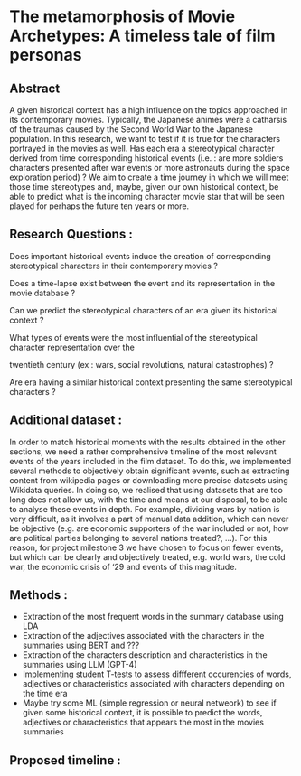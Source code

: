 # The metamorphosis of Movie Archetypes: A timeless tale of film personas

## Abstract
A given historical context has a high influence on the topics approached in its contemporary movies. Typically, the Japanese animes were a catharsis of the traumas caused by the Second World War to the Japanese population. In this research, we want to test if it is true for the characters portrayed in the movies as well. Has each era a stereotypical character derived from time corresponding historical events (i.e. : are more soldiers characters presented after war events or more astronauts during the space exploration period) ? We aim to create a time journey in which we will meet those time stereotypes and, maybe, given our own historical context, be able to predict what is the incoming character movie star that will be seen played for perhaps the future ten years or more.

## Research Questions : 
Does important historical events induce the creation of corresponding stereotypical characters in their contemporary movies ?

Does a time-lapse exist between the event and its representation in the movie database ?

Can we predict the stereotypical characters of an era given its historical context ?

What types of events were the most influential of the stereotypical character representation over the

twentieth century (ex : wars, social revolutions,
natural catastrophes) ? 

Are era having a similar historical context presenting the same stereotypical characters ?

## Additional dataset : 
In order to match historical moments with the results obtained in the other sections, we need a rather comprehensive timeline of the most relevant events of the years included in the film dataset. 
To do this, we implemented several methods to objectively obtain significant events, such as extracting content from wikipedia pages or downloading more precise datasets using Wikidata queries. 
In doing so, we realised that using datasets that are too long does not allow us, with the time and means at our disposal, to be able to analyse these events in depth. For example, dividing wars by nation is very difficult, as it involves a part of manual data addition, which can never be objective (e.g. are economic supporters of the war included or not, how are political parties belonging to several nations treated?, ...). For this reason, for project milestone 3 we have chosen to focus on fewer events, but which can be clearly and objectively treated, e.g. world wars, the cold war, the economic crisis of ‘29 and events of this magnitude.

## Methods : 
- Extraction of the most frequent words in the summary database using LDA
- Extraction of the adjectives associated with the characters in the summaries using BERT and ???
- Extraction of the characters description and characteristics in the summaries using LLM (GPT-4)
- Implementing student T-tests to assess diffferent occurencies of words, adjectives or characteristics associated with characters depending on the time era
- Maybe try some ML (simple regression or neural netweork) to see if given some historical context, it is possible to predict the words, adjectives or characteristics that appears the most in the movies summaries


## Proposed timeline :

